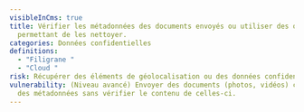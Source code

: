 ```yaml
---
visibleInCms: true
title: Vérifier les métadonnées des documents envoyés ou utiliser des outils
  permettant de les nettoyer.
categories: Données confidentielles
definitions:
  - "Filigrane "
  - "Cloud "
risk: Récupérer des éléments de géolocalisation ou des données confidentielles.
vulnerability: (Niveau avancé) Envoyer des documents (photos, vidéos) contenant
  des métadonnées sans vérifier le contenu de celles-ci.
---
```

